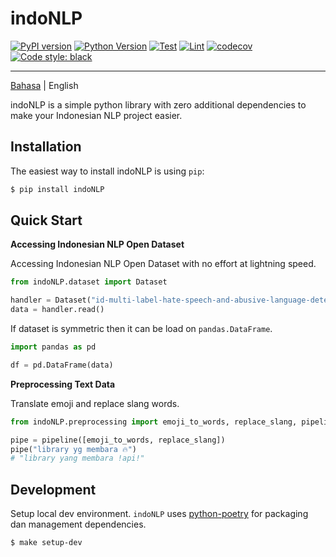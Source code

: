 # indoNLP

[![PyPI version](https://badge.fury.io/py/indoNLP.svg)](https://badge.fury.io/py/indoNLP)
[![Python Version](https://img.shields.io/badge/python-≥3.7-blue?logo=python)](https://python.org)
[![Test](https://github.com/Hyuto/indo-nlp/actions/workflows/testing.yaml/badge.svg)](https://github.com/Hyuto/indo-nlp/actions/workflows/testing.yaml)
[![Lint](https://github.com/Hyuto/indo-nlp/actions/workflows/linting.yaml/badge.svg)](https://github.com/Hyuto/indo-nlp/actions/workflows/linting.yaml)
[![codecov](https://codecov.io/gh/Hyuto/indo-nlp/branch/master/graph/badge.svg?token=094QNPJ3X4)](https://codecov.io/gh/Hyuto/indo-nlp)
[![Code style: black](https://img.shields.io/badge/code%20style-black-000000.svg)](https://github.com/psf/black)

---

[Bahasa](https://github.com/Hyuto/indo-nlp/blob/master/README.md) | English

indoNLP is a simple python library with zero additional dependencies to make your Indonesian NLP project easier.

## Installation

The easiest way to install indoNLP is using `pip`:

```bash
$ pip install indoNLP
```

## Quick Start

**Accessing Indonesian NLP Open Dataset**

Accessing Indonesian NLP Open Dataset with no effort at lightning speed.

```python
from indoNLP.dataset import Dataset

handler = Dataset("id-multi-label-hate-speech-and-abusive-language-detection")
data = handler.read()
```

If dataset is symmetric then it can be load on `pandas.DataFrame`.

```python
import pandas as pd

df = pd.DataFrame(data)
```

**Preprocessing Text Data**

Translate emoji and replace slang words.

```python
from indoNLP.preprocessing import emoji_to_words, replace_slang, pipeline

pipe = pipeline([emoji_to_words, replace_slang])
pipe("library yg membara 🔥")
# "library yang membara !api!"
```

## Development

Setup local dev environment. `indoNLP` uses [python-poetry](https://python-poetry.org/)
for packaging dan management dependencies.

```bash
$ make setup-dev
```

